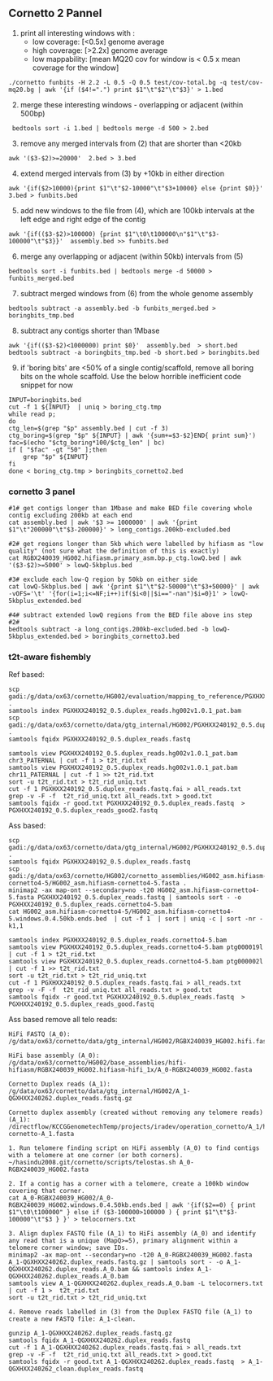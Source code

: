 

## Cornetto 2 Pannel

1. print all interesting windows with :
   - low coverage: [<0.5x] genome average
   - high coverage: [>2.2x] genome average
   - low mappability: [mean MQ20 cov for window is < 0.5 x mean coverage for the window]

```
./cornetto funbits -H 2.2 -L 0.5 -Q 0.5 test/cov-total.bg -q test/cov-mq20.bg | awk '{if ($4!=".") print $1"\t"$2"\t"$3}' > 1.bed
```
2. merge these interesting windows - overlapping or adjacent (within 500bp)
```
 bedtools sort -i 1.bed | bedtools merge -d 500 > 2.bed
```
3. remove any merged intervals from (2) that are shorter than <20kb
```
awk '($3-$2)>=20000'  2.bed > 3.bed
```
4. extend merged intervals from (3) by +10kb in either direction
```
awk '{if($2>10000){print $1"\t"$2-10000"\t"$3+10000} else {print $0}}' 3.bed > funbits.bed
```

5. add new windows to the file from (4), which are 100kb intervals at the left edge and right edge of the contig

```
awk '{if(($3-$2)>100000) {print $1"\t0\t100000\n"$1"\t"$3-100000"\t"$3}}'  assembly.bed >> funbits.bed
```

6. merge any overlapping or adjacent (within 50kb) intervals from (5)
```
bedtools sort -i funbits.bed | bedtools merge -d 50000 > funbits_merged.bed
```

7. subtract merged windows from (6) from the whole genome assembly
```
bedtools subtract -a assembly.bed -b funbits_merged.bed > boringbits_tmp.bed
```

8. subtract any contigs shorter than 1Mbase
```
awk '{if(($3-$2)<1000000) print $0}'  assembly.bed  > short.bed
bedtools subtract -a boringbits_tmp.bed -b short.bed > boringbits.bed
```

9. if 'boring bits' are <50% of a single contig/scaffold, remove all boring bits on the whole scaffold. Use the below horrible inefficient code snippet for now

```
INPUT=boringbits.bed
cut -f 1 ${INPUT}  | uniq > boring_ctg.tmp
while read p;
do
ctg_len=$(grep "$p" assembly.bed | cut -f 3)
ctg_boring=$(grep "$p" ${INPUT} | awk '{sum+=$3-$2}END{ print sum}')
fac=$(echo "$ctg_boring*100/$ctg_len" | bc)
if [ "$fac" -gt "50" ];then
	grep "$p" ${INPUT}
fi
done < boring_ctg.tmp > boringbits_cornetto2.bed
```

### cornetto 3 panel

```
#1# get contigs longer than 1Mbase and make BED file covering whole contig excluding 200kb at each end
cat assembly.bed | awk '$3 >= 1000000' | awk '{print $1"\t"200000"\t"$3-200000}' > long_contigs.200kb-excluded.bed

#2# get regions longer than 5kb which were labelled by hifiasm as "low quality" (not sure what the definition of this is exactly)
cat RGBX240039_HG002.hifiasm.primary_asm.bp.p_ctg.lowQ.bed | awk '($3-$2)>=5000' > lowQ-5kbplus.bed

#3# exclude each low-Q region by 50kb on either side
cat lowQ-5kbplus.bed | awk '{print $1"\t"$2-50000"\t"$3+50000}' | awk -vOFS='\t' '{for(i=1;i<=NF;i++)if($i<0||$i=="-nan")$i=0}1' > lowQ-5kbplus_extended.bed

#4# subtract extended lowQ regions from the BED file above ins step #2#
bedtools subtract -a long_contigs.200kb-excluded.bed -b lowQ-5kbplus_extended.bed > boringbits_cornetto3.bed

```



### t2t-aware fishembly

Ref based:
```
scp gadi:/g/data/ox63/cornetto/HG002/evaluation/mapping_to_reference/PGXHXX240192_0.5.duplex_reads_out/PGXHXX240192_0.5.duplex_reads.hg002v1.0.1_pat.bam .
samtools index PGXHXX240192_0.5.duplex_reads.hg002v1.0.1_pat.bam
scp gadi:/g/data/ox63/cornetto/data/gtg_internal/HG002/PGXHXX240192_0.5.duplex_reads.fastq .
samtools fqidx PGXHXX240192_0.5.duplex_reads.fastq

samtools view PGXHXX240192_0.5.duplex_reads.hg002v1.0.1_pat.bam chr3_PATERNAL | cut -f 1 > t2t_rid.txt
samtools view PGXHXX240192_0.5.duplex_reads.hg002v1.0.1_pat.bam chr11_PATERNAL | cut -f 1 >> t2t_rid.txt
sort -u t2t_rid.txt > t2t_rid_uniq.txt
cut -f 1 PGXHXX240192_0.5.duplex_reads.fastq.fai > all_reads.txt
grep -v -F -f  t2t_rid_uniq.txt all_reads.txt > good.txt
samtools fqidx -r good.txt PGXHXX240192_0.5.duplex_reads.fastq  > PGXHXX240192_0.5.duplex_reads_good2.fastq
```

Ass based:
```
scp gadi:/g/data/ox63/cornetto/data/gtg_internal/HG002/PGXHXX240192_0.5.duplex_reads.fastq .
samtools fqidx PGXHXX240192_0.5.duplex_reads.fastq
scp gadi:/g/data/ox63/cornetto/HG002/cornetto_assemblies/HG002_asm.hifiasm-cornetto4-5/HG002_asm.hifiasm-cornetto4-5.fasta .
minimap2 -ax map-ont --secondary=no -t20 HG002_asm.hifiasm-cornetto4-5.fasta PGXHXX240192_0.5.duplex_reads.fastq | samtools sort - -o PGXHXX240192_0.5.duplex_reads.cornetto4-5.bam
cat HG002_asm.hifiasm-cornetto4-5/HG002_asm.hifiasm-cornetto4-5.windows.0.4.50kb.ends.bed  | cut -f 1  | sort | uniq -c | sort -nr -k1,1

samtools index PGXHXX240192_0.5.duplex_reads.cornetto4-5.bam
samtools view PGXHXX240192_0.5.duplex_reads.cornetto4-5.bam ptg000019l | cut -f 1 > t2t_rid.txt
samtools view PGXHXX240192_0.5.duplex_reads.cornetto4-5.bam ptg000002l | cut -f 1 >> t2t_rid.txt
sort -u t2t_rid.txt > t2t_rid_uniq.txt
cut -f 1 PGXHXX240192_0.5.duplex_reads.fastq.fai > all_reads.txt
grep -v -F -f  t2t_rid_uniq.txt all_reads.txt > good.txt
samtools fqidx -r good.txt PGXHXX240192_0.5.duplex_reads.fastq  > PGXHXX240192_0.5.duplex_reads_good.fastq
```

Ass based remove all telo reads:
```
HiFi FASTQ (A_0):
/g/data/ox63/cornetto/data/gtg_internal/HG002/RGBX240039_HG002.hifi.fastq.gz

HiFi base assembly (A_0):
/g/data/ox63/cornetto/HG002/base_assemblies/hifi-hifiasm/RGBX240039_HG002.hifiasm-hifi_1x/A_0-RGBX240039_HG002.fasta

Cornetto Duplex reads (A_1):
/g/data/ox63/cornetto/data/gtg_internal/HG002/A_1-QGXHXX240262.duplex_reads.fastq.gz

Cornetto duplex assembly (created without removing any telomere reads) (A_1):
/directflow/KCCGGenometechTemp/projects/iradev/operation_cornetto/A_1/hg002-cornetto-A_1.fasta

1. Run telomere finding script on HiFi assembly (A_0) to find contigs with a telomere at one corner (or both corners).
~/hasindu2008.git/cornetto/scripts/telostas.sh A_0-RGBX240039_HG002.fasta

2. If a contig has a corner with a telomere, create a 100kb window covering that corner.
cat A_0-RGBX240039_HG002/A_0-RGBX240039_HG002.windows.0.4.50kb.ends.bed | awk '{if($2==0) { print $1"\t0\t100000" } else if ($3-100000>100000 ) { print $1"\t"$3-100000"\t"$3 } }' > telocorners.txt

3. Align duplex FASTQ file (A_1) to HiFi assembly (A_0) and identify any read that is a unique (MapQ>=5), primary alignment within a telomere corner window; save IDs.
minimap2 -ax map-ont --secondary=no -t20 A_0-RGBX240039_HG002.fasta A_1-QGXHXX240262.duplex_reads.fastq.gz | samtools sort - -o A_1-QGXHXX240262.duplex_reads.A_0.bam && samtools index A_1-QGXHXX240262.duplex_reads.A_0.bam
samtools view A_1-QGXHXX240262.duplex_reads.A_0.bam -L telocorners.txt | cut -f 1 >  t2t_rid.txt
sort -u t2t_rid.txt > t2t_rid_uniq.txt

4. Remove reads labelled in (3) from the Duplex FASTQ file (A_1) to create a new FASTQ file: A_1-clean.

gunzip A_1-QGXHXX240262.duplex_reads.fastq.gz
samtools fqidx A_1-QGXHXX240262.duplex_reads.fastq
cut -f 1 A_1-QGXHXX240262.duplex_reads.fastq.fai > all_reads.txt
grep -v -F -f  t2t_rid_uniq.txt all_reads.txt > good.txt
samtools fqidx -r good.txt A_1-QGXHXX240262.duplex_reads.fastq  > A_1-QGXHXX240262_clean.duplex_reads.fastq
```